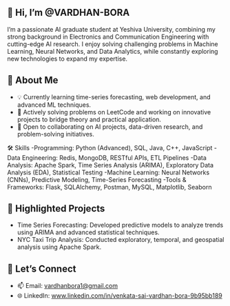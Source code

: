 👋 Hi, I’m @VARDHAN-BORA
-
 I’m a passionate AI graduate student at Yeshiva University, combining my strong background in Electronics and Communication Engineering with cutting-edge AI research. I enjoy solving challenging problems in Machine Learning, Neural Networks, and Data Analytics, while constantly exploring new technologies to expand my expertise.

🌟 About Me
 -
- 💡 Currently learning time-series forecasting, web development, and advanced ML techniques.
- 🎯 Actively solving problems on LeetCode and working on innovative projects to bridge theory and practical application.
- 🤝 Open to collaborating on AI projects, data-driven research, and problem-solving initiatives.

 🛠️ Skills
-Programming: Python (Advanced), SQL, Java, C++, JavaScript
-Data Engineering: Redis, MongoDB, RESTful APIs, ETL Pipelines
-Data Analysis: Apache Spark, Time Series Analysis (ARIMA), Exploratory Data Analysis (EDA), Statistical Testing
-Machine Learning: Neural Networks (CNNs), Predictive Modeling, Time-Series Forecasting
-Tools & Frameworks: Flask, SQLAlchemy, Postman, MySQL, Matplotlib, Seaborn

📂 Highlighted Projects
-
- Time Series Forecasting: Developed predictive models to analyze trends using ARIMA and advanced statistical techniques.
- NYC Taxi Trip Analysis: Conducted exploratory, temporal, and geospatial analysis using Apache Spark.

🤝 Let’s Connect
-
- 📫 Email: vardhanbora1@gmail.com
- 🌐 LinkedIn: www.linkedin.com/in/venkata-sai-vardhan-bora-9b95bb189
